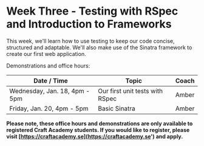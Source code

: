 # Week Three - Testing with RSpec and Introduction to Frameworks

This week, we'll learn how to use testing to keep our code concise, structured and adaptable. We'll also make use of the Sinatra framework to create our first web application.

Demonstrations and office hours:

| Date / Time | Topic | Coach |
| -- | -- | -- |
| Wednesday, Jan. 18, 4pm - 5pm | Our first unit tests with RSpec | Amber |
| Friday, Jan. 20, 4pm - 5pm | Basic Sinatra | Amber |

**Please note, these office hours and demonstrations are only available to registered Craft Academy students. If you would like to register, please visit [https://craftacademy.se](https://craftacademy.se') and apply.**